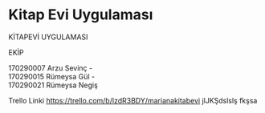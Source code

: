 # Kitap Evi Uygulaması
KİTAPEVİ UYGULAMASI

EKİP
 
170290007 Arzu Sevinç -  
170290015 Rümeysa Gül -  
170290021 Rümeysa Negiş 

Trello Linki 
https://trello.com/b/lzdR3BDY/marianakitabevi
jlJKŞdslslş
fkşsa